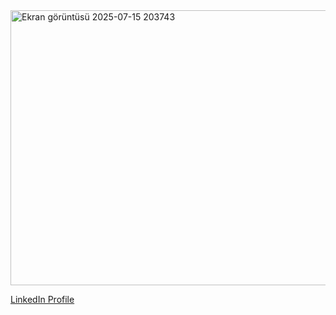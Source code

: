 <img width="1118" height="440" alt="Ekran görüntüsü 2025-07-15 203743" src="https://github.com/user-attachments/assets/286cc3c2-38bb-4fdf-b22a-36a234c738e2" />

[LinkedIn Profile](www.linkedin.com/in/xəyyam-əhmədov)
